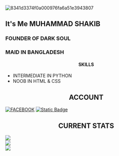 ![8341d3374f0a000976fa6a51e3943807](https://github.com/SHAKIB-71/BL4CK-H4X0R/assets/131977613/4f4ec766-da09-44c7-a136-955e3ae27375)


<h2> It's Me MUHAMMAD SHAKIB </h2>
<h3> FOUNDER OF DARK SOUL </h3>
<h3> MAID IN BANGLADESH </h3>
<h4 align="center">SKILLS</h4>
<ul>
  <li> INTERMEDIATE IN PYTHON </li>
  <li> NOOB IN HTML & CSS </li>
</ul>
<h2 align="center">ACCOUNT</h2>

<a href="https://www.facebook.com/DARKSOUL911"><img alt="FACEBOOK" src="https://img.shields.io/badge/FACEBOOK-blue?style=for-the-badge&logo=facebook&logoColor=white"></a>
<a href="https://t.me/MUHAMMADSHAKIB71"><img alt="Static Badge" src="https://img.shields.io/badge/TELEGRAM-blue?style=for-the-badge&logo=telegram&logoColor=white"></a>

<h2 align="center">CURRENT STATS</h2>

![](https://github-readme-stats.vercel.app/api?username=SHAKIB-71&theme=dark&hide_border=false&include_all_commits=true&count_private=true)<br/>
![](https://github-readme-streak-stats.herokuapp.com/?user=SHAKIB-71&theme=dark&hide_border=false)<br/>
![](https://github-readme-stats.vercel.app/api/top-langs/?username=SHAKIB-71&theme=dark&hide_border=false&include_all_commits=true&count_private=true&layout=compact)
